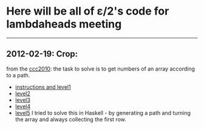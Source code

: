 # Here will be all of ε/2's code for lambdaheads meeting
---
## 2012-02-19: Crop:

from the [ccc2010](http://catcoder.catalyst.cc): the task to solve is to
get numbers of an array according to a path.
 * [instructions and level1](http://www.unet.univie.ac.at/~a0307893/downloads/description-level1.pdf)
 * [level2](http://www.unet.univie.ac.at/~a0307893/downloads/description-level2.pdf)
 * [level3](http://www.unet.univie.ac.at/~a0307893/downloads/description-level3.pdf)
 * [level4](http://www.unet.univie.ac.at/~a0307893/downloads/description-level4.pdf)
 * [level5](http://www.unet.univie.ac.at/~a0307893/downloads/description-level5.pdf)
I tried to solve this in Haskell - by generating a path and turning the array
and always collecting the first row.
